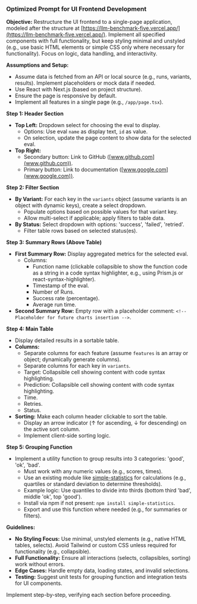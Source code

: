 ### Optimized Prompt for UI Frontend Development

**Objective:** Restructure the UI frontend to a single-page application, modeled after the structure at [https://llm-benchmark-five.vercel.app/](https://llm-benchmark-five.vercel.app/). Implement all specified components with full functionality, but keep styling minimal and unstyled (e.g., use basic HTML elements or simple CSS only where necessary for functionality). Focus on logic, data handling, and interactivity.

**Assumptions and Setup:**

- Assume data is fetched from an API or local source (e.g., runs, variants, results). Implement placeholders or mock data if needed.
- Use React with Next.js (based on project structure).
- Ensure the page is responsive by default.
- Implement all features in a single page (e.g., `/app/page.tsx`).

**Step 1: Header Section**

- **Top Left:** Dropdown select for choosing the eval to display.
  - Options: Use eval `name` as display text, `id` as value.
  - On selection, update the page content to show data for the selected eval.
- **Top Right:**
  - Secondary button: Link to GitHub ([www.github.com](www.github.com)).
  - Primary button: Link to documentation ([www.google.com](www.google.com)).

**Step 2: Filter Section**

- **By Variant:** For each key in the `variants` object (assume variants is an object with dynamic keys), create a select dropdown.
  - Populate options based on possible values for that variant key.
  - Allow multi-select if applicable; apply filters to table data.
- **By Status:** Select dropdown with options: 'success', 'failed', 'retried'.
  - Filter table rows based on selected status(es).

**Step 3: Summary Rows (Above Table)**

- **First Summary Row:** Display aggregated metrics for the selected eval.
  - Columns:
    - Function name (clickable collapsible to show the function code as a string in a code syntax highlighter, e.g., using Prism.js or react-syntax-highlighter).
    - Timestamp of the eval.
    - Number of Runs.
    - Success rate (percentage).
    - Average run time.
- **Second Summary Row:** Empty row with a placeholder comment: `<!-- Placeholder for future charts insertion -->`.

**Step 4: Main Table**

- Display detailed results in a sortable table.
- **Columns:**
  - Separate columns for each feature (assume `features` is an array or object; dynamically generate columns).
  - Separate columns for each key in `variants`.
  - Target: Collapsible cell showing content with code syntax highlighting.
  - Prediction: Collapsible cell showing content with code syntax highlighting.
  - Time.
  - Retries.
  - Status.
- **Sorting:** Make each column header clickable to sort the table.
  - Display an arrow indicator (↑ for ascending, ↓ for descending) on the active sort column.
  - Implement client-side sorting logic.

**Step 5: Grouping Function**

- Implement a utility function to group results into 3 categories: 'good', 'ok', 'bad'.
  - Must work with any numeric values (e.g., scores, times).
  - Use an existing module like [simple-statistics](https://github.com/simple-statistics/simple-statistics) for calculations (e.g., quartiles or standard deviation to determine thresholds).
  - Example logic: Use quantiles to divide into thirds (bottom third 'bad', middle 'ok', top 'good').
  - Install via npm if not present: `npm install simple-statistics`.
  - Export and use this function where needed (e.g., for summaries or filters).

**Guidelines:**

- **No Styling Focus:** Use minimal, unstyled elements (e.g., native HTML tables, selects). Avoid Tailwind or custom CSS unless required for functionality (e.g., collapsible).
- **Full Functionality:** Ensure all interactions (selects, collapsibles, sorting) work without errors.
- **Edge Cases:** Handle empty data, loading states, and invalid selections.
- **Testing:** Suggest unit tests for grouping function and integration tests for UI components.

Implement step-by-step, verifying each section before proceeding.
